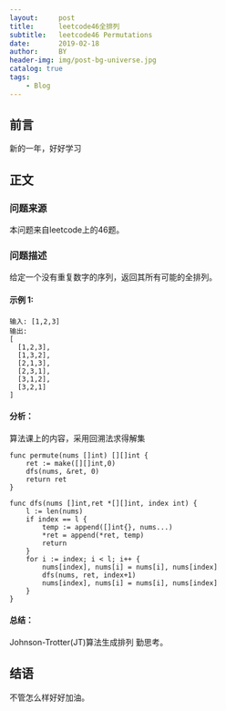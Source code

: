 ```yaml
---
layout:     post
title:      leetcode46全排列
subtitle:   leetcode46 Permutations
date:       2019-02-18
author:     BY
header-img: img/post-bg-universe.jpg
catalog: true
tags:
    - Blog
---
```



## 前言

新的一年，好好学习

## 正文

### 问题来源

本问题来自leetcode上的46题。

### 问题描述

给定一个没有重复数字的序列，返回其所有可能的全排列。   

#### 示例 1:
```
输入: [1,2,3]
输出:
[
  [1,2,3],
  [1,3,2],
  [2,1,3],
  [2,3,1],
  [3,1,2],
  [3,2,1]
]
``` 

#### 分析：
算法课上的内容，采用回溯法求得解集
```
func permute(nums []int) [][]int {
    ret := make([][]int,0)
    dfs(nums, &ret, 0)
    return ret
}

func dfs(nums []int,ret *[][]int, index int) {
    l := len(nums)
    if index == l {
        temp := append([]int{}, nums...)
        *ret = append(*ret, temp)
        return
    }
    for i := index; i < l; i++ {
        nums[index], nums[i] = nums[i], nums[index]
        dfs(nums, ret, index+1)
        nums[index], nums[i] = nums[i], nums[index]
    }
}
```

#### 总结：
Johnson-Trotter(JT)算法生成排列
勤思考。

## 结语
不管怎么样好好加油。
